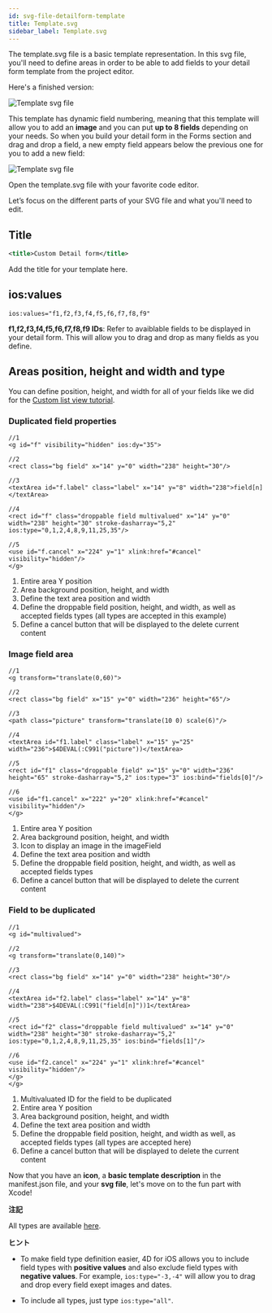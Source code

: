 ```yaml
---
id: svg-file-detailform-template
title: Template.svg
sidebar_label: Template.svg
---
```


The template.svg file is a basic template representation. In this svg file, you'll need to define areas in order to be able to add fields to your detail form template from the project editor.

Here's a finished version:

![Template svg file](assets/en/custom-detailform/detailform-template-svg-file.png)

This template has dynamic field numbering, meaning that this template will allow you to add an **image** and you can put **up to 8 fields** depending on your needs. So when you build your detail form in the Forms section and drag and drop a field, a new empty field appears below the previous one for you to add a new field:

![Template svg file](assets/en/custom-detailform/detailform-dynamic-field-number.png)

Open the template.svg file with your favorite code editor.

Let’s focus on the different parts of your SVG file and what you'll need to edit.

## Title

```xml
<title>Custom Detail form</title>
```

Add the title for your template here.

## ios:values

    ios:values="f1,f2,f3,f4,f5,f6,f7,f8,f9"
    

**f1,f2,f3,f4,f5,f6,f7,f8,f9 IDs**: Refer to avaiblable fields to be displayed in your detail form. This will allow you to drag and drop as many fields as you define.

## Areas position, height and width and type

You can define position, height, and width for all of your fields like we did for the [Custom list view tutorial](creating-listform.html).

### Duplicated field properties

    //1
    <g id="f" visibility="hidden" ios:dy="35">
    
    //2
    <rect class="bg field" x="14" y="0" width="238" height="30"/>
    
    //3
    <textArea id="f.label" class="label" x="14" y="8" width="238">field[n]</textArea>
    
    //4
    <rect id="f" class="droppable field multivalued" x="14" y="0" width="238" height="30" stroke-dasharray="5,2" ios:type="0,1,2,4,8,9,11,25,35"/>
    
    //5
    <use id="f.cancel" x="224" y="1" xlink:href="#cancel" visibility="hidden"/>
    </g>
    

1. Entire area Y position
2. Area background position, height, and width
3. Define the text area position and width
4. Define the droppable field position, height, and width, as well as accepted fields types (all types are accepted in this example)
5. Define a cancel button that will be displayed to the delete current content

### Image field area

    //1
    <g transform="translate(0,60)">
    
    //2
    <rect class="bg field" x="15" y="0" width="236" height="65"/>
    
    //3
    <path class="picture" transform="translate(10 0) scale(6)"/>
    
    //4
    <textArea id="f1.label" class="label" x="15" y="25" width="236">$4DEVAL(:C991("picture"))</textArea>
    
    //5
    <rect id="f1" class="droppable field" x="15" y="0" width="236" height="65" stroke-dasharray="5,2" ios:type="3" ios:bind="fields[0]"/>
    
    //6
    <use id="f1.cancel" x="222" y="20" xlink:href="#cancel" visibility="hidden"/>
    </g>
    

1. Entire area Y position
2. Area background position, height, and width
3. Icon to display an image in the imageField
4. Define the text area position and width
5. Define the droppable field position, height, and width, as well as accepted fields types
6. Define a cancel button that will be displayed to delete the current content

### Field to be duplicated

    //1
    <g id="multivalued">
    
    //2
    <g transform="translate(0,140)">
    
    //3
    <rect class="bg field" x="14" y="0" width="238" height="30"/>
    
    //4
    <textArea id="f2.label" class="label" x="14" y="8" width="238">$4DEVAL(:C991("field[n]"))1</textArea>
    
    //5
    <rect id="f2" class="droppable field multivalued" x="14" y="0" width="238" height="30" stroke-dasharray="5,2" ios:type="0,1,2,4,8,9,11,25,35" ios:bind="fields[1]"/>
    
    //6
    <use id="f2.cancel" x="224" y="1" xlink:href="#cancel" visibility="hidden"/>
    </g>
    </g>
    

1. Multivaluated ID for the field to be duplicated
2. Entire area Y position
3. Area background position, height, and width
4. Define the text area position and width
5. Define the droppable field position, height, and width as well, as accepted fields types (all types are accepted here)
6. Define a cancel button that will be displayed to delete the current content

Now that you have an **icon**, a **basic template description** in the manifest.json file, and your **svg file**, let's move on to the fun part with Xcode!<div class = "tips"> 

**注記**

All types are available [here](http://doc.4d.com/4Dv17/4D/17/Field-and-Variable-Types.302-3729410.en.html).</div> <div class = "tips"> 

**ヒント**

* To make field type definition easier, 4D for iOS allows you to include field types with **positive values** and also exclude field types with **negative values**. For example, ```ios:type="-3,-4"``` will allow you to drag and drop every field exept images and dates.

* To include all types, just type ```ios:type="all"```.</div>